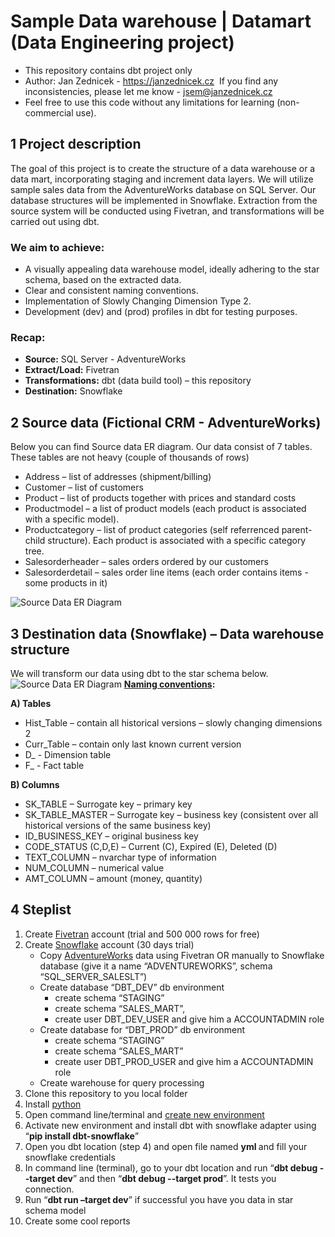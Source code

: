 <h1>Sample Data warehouse | Datamart (Data Engineering project)</h1>
<ul>
 	<li>This repository contains dbt project only</li>
 	<li>Author: Jan Zednicek - <a href="https://janzednicek.cz/">https://janzednicek.cz</a>  If you find any inconsistencies, please let me know - <a href="mailto:jsem@janzednicek.cz">jsem@janzednicek.cz</a></li>
 	<li>Feel free to use this code without any limitations for learning (non-commercial use).</li>
</ul>
<h2><strong>1 Project description</strong></h2>
<p>The goal of this project is to create the structure of a data warehouse or a data mart, incorporating staging and increment data layers. We will utilize sample sales data from the AdventureWorks database on SQL Server. Our database structures will be implemented in Snowflake. Extraction from the source system will be conducted using Fivetran, and transformations will be carried out using dbt.</p>

<h3>We aim to achieve:</h3>
<ul>
  <li>A visually appealing data warehouse model, ideally adhering to the star schema, based on the extracted data.</li>
  <li>Clear and consistent naming conventions.</li>
  <li>Implementation of Slowly Changing Dimension Type 2.</li>
  <li>Development (dev) and (prod) profiles in dbt for testing purposes.</li>
</ul>

<h3>Recap:</h3>
<ul>
  <li><strong>Source:</strong> SQL Server - AdventureWorks</li>
  <li><strong>Extract/Load:</strong> Fivetran</li>
  <li><strong>Transformations:</strong> dbt (data build tool) – this repository</li>
  <li><strong>Destination:</strong> Snowflake</li>
</ul>
<h2>2 Source data (Fictional CRM - AdventureWorks)</h2>
<p>Below you can find Source data ER diagram. Our data consist of 7 tables. These tables are not heavy (couple of thousands of rows)</p>
<ul>
 	<li>Address – list of addresses (shipment/billing)</li>
 	<li>Customer – list of customers</li>
 	<li>Product – list of products together with prices and standard costs</li>
 	<li>Productmodel – a list of product models (each product is associated with a specific model).</li>
 	<li>Productcategory – list of product categories (self referrenced parent-child structure). Each product is associated with a specific category tree.</li>
 	<li>Salesorderheader – sales orders ordered by our customers</li>
 	<li>Salesorderdetail – sales order line items (each order contains items -some products in it)</li>
</ul>
<img src="https://github.com/JanZednicek/dbt-snowflake-public/assets/39887295/a00a8a4f-a0c7-4a4c-a321-91d59a1276b7" alt="Source Data ER Diagram">

<h2>3 Destination data (Snowflake) – Data warehouse structure</h2>
We will transform our data using dbt to the star schema below.

<img src="https://github.com/JanZednicek/dbt-snowflake-public/assets/39887295/d659bfe0-6335-475b-994a-2399e055ea6a" alt="Source Data ER Diagram">
<strong><u>Naming conventions</u>:</strong>

<strong>A) Tables</strong>
<ul>
 	<li>Hist_Table – contain all historical versions – slowly changing dimensions 2</li>
 	<li>Curr_Table – contain only last known current version</li>
 	<li>D_ - Dimension table</li>
 	<li>F_ - Fact table</li>
</ul>
<strong>B) Columns</strong>
<ul>
 	<li>SK_TABLE – Surrogate key – primary key</li>
 	<li>SK_TABLE_MASTER – Surrogate key – business key (consistent over all historical versions of the same business key)</li>
 	<li>ID_BUSINESS_KEY – original business key</li>
 	<li>CODE_STATUS (C,D,E) – Current (C), Expired (E), Deleted (D)</li>
 	<li>TEXT_COLUMN – nvarchar type of information</li>
 	<li>NUM_COLUMN – numerical value</li>
 	<li>AMT_COLUMN – amount (money, quantity)</li>
</ul>
<h2>4 Steplist</h2>
<ol>
 	<li>Create <a href="https://fivetran.com/">Fivetran</a> account (trial and 500 000 rows for free)</li>
 	<li>Create <a href="https://www.snowflake.com/">Snowflake</a> account (30 days trial)
<ul>
 	<li>Copy <a href="https://www.sqlservercentral.com/articles/connecting-to-adventureworks-on-azure">AdventureWorks</a> data using Fivetran OR manually to Snowflake database (give it a name “ADVENTUREWORKS”, schema “SQL_SERVER_SALESLT”)</li>
 	<li>Create database “DBT_DEV” db environment
<ul>
 	<li>create schema “STAGING”</li>
 	<li>create schema “SALES_MART”,</li>
 	<li>create user DBT_DEV_USER and give him a ACCOUNTADMIN role</li>
</ul>
</li>
 	<li>Create database for “DBT_PROD” db environment
<ul>
 	<li>create schema “STAGING”</li>
 	<li>create schema “SALES_MART”</li>
 	<li>create user DBT_PROD_USER and give him a ACCOUNTADMIN role</li>
</ul>
</li>
 	<li>Create warehouse for query processing</li>
</ul>
</li>
 	<li>Clone this repository to you local folder</li>
 	<li>Install <a href="https://www.python.org/">python</a></li>
 	<li>Open command line/terminal and <a href="https://docs.python.org/3/library/venv.html">create new environment</a></li>
 	<li>Activate new environment and install dbt with snowflake adapter using “<strong>pip install dbt-snowflake</strong>”</li>
 	<li>Open you dbt location (step 4) and open file named <strong>yml </strong>and fill your snowflake credentials</li>
 	<li>In command line (terminal), go to your dbt location and run “<strong>dbt debug --target dev</strong>” and then “<strong>dbt debug --target prod</strong>”. It tests you connection.</li>
 	<li>Run “<strong>dbt run –target dev</strong>” if successful you have you data in star schema model</li>
 	<li>Create some cool reports</li>
</ol>
